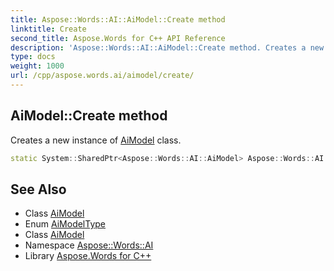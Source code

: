 ```yaml
---
title: Aspose::Words::AI::AiModel::Create method
linktitle: Create
second_title: Aspose.Words for C++ API Reference
description: 'Aspose::Words::AI::AiModel::Create method. Creates a new instance of AiModel class in C++.'
type: docs
weight: 1000
url: /cpp/aspose.words.ai/aimodel/create/
---
```

## AiModel::Create method


Creates a new instance of [AiModel](../) class.

```cpp
static System::SharedPtr<Aspose::Words::AI::AiModel> Aspose::Words::AI::AiModel::Create(Aspose::Words::AI::AiModelType modelType)
```

## See Also

* Class [AiModel](../)
* Enum [AiModelType](../../aimodeltype/)
* Class [AiModel](../)
* Namespace [Aspose::Words::AI](../../)
* Library [Aspose.Words for C++](../../../)
